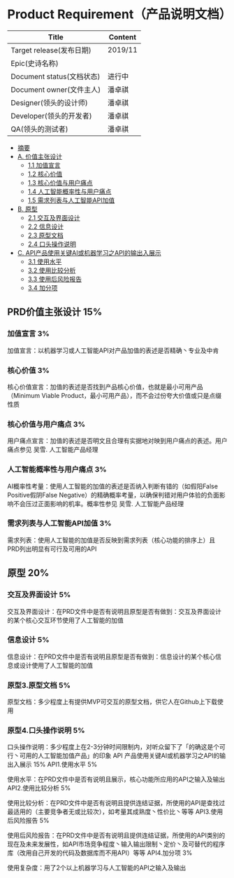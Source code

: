 # Product Requirement（产品说明文档）

| Title                     | Content |
| ------------------------- | ------- |
| Target release(发布日期)  | 2019/11 |
| Epic(史诗名称)            |         |
| Document status(文档状态) | 进行中  |
| Document owner(文件主人)  | 潘卓祺  |
| Designer(领头的设计师)    | 潘卓祺  |
| Developer(领头的开发者)   | 潘卓祺  |
| QA(领头的测试者)          | 潘卓祺  |




- [摘要](#摘要)
- [A. 价值主张设计](#价值主张设计)
    - [1.1 加值宣言](#加值宣言)
    - [1.2 核心价值](#核心价值)
    - [1.3 核心价值与用户痛点](#核心价值与用户痛点)
    - [1.4 人工智能概率性与用户痛点](#人工智能概率性与用户痛点)
    - [1.5 需求列表与人工智能API加值](#需求列表与人工智能API加值)
- [B. 原型](#原型)
    - [2.1 交互及界面设计](#交互及界面设计)
    - [2.2 信息设计](#信息设计)
    - [2.3 原型文档](#原型文档)
    - [2.4 口头操作说明](#口头操作说明)
- [C. API产品使用关键AI或机器学习之API的输出入展示](#API产品使用关键AI或机器学习之API的输出入展示)
    - [3.1 使用水平](#使用水平)
    - [3.2 使用比较分析](#使用比较分析)
    - [3.3 使用后风险报告](#使用后风险报告)
    - [3.4 加分项](#加分项)








## PRD价值主张设计 15%

### 加值宣言 3%
加值宣言：以机器学习或人工智能API对产品加值的表述是否精确丶专业及中肯

### 核心价值 3%
核心价值宣言：加值的表述是否找到产品核心价值，也就是最小可用产品（Minimum Viable Product，最小可用产品），而不会过份夸大价值或只是点缀性质

### 核心价值与用户痛点 3%
用户痛点宣言：加值的表述是否明文且合理有实据地对映到用户痛点的表述。用户痛点参见 吴雪. 人工智能产品经理

### 人工智能概率性与用户痛点 3%
AI概率性考量：使用人工智能的加值的表述是否纳入判断有错的（如假阳False Positive假阴False Negative）的精确概率考量，以确保判错对用户体验的负面影响不会压过正面影响的机率。概率性参见 吴雪. 人工智能产品经理

### 需求列表与人工智能API加值 3%
需求列表：使用人工智能的加值是否反映到需求列表（核心功能的排序上）且PRD列出明显有可行及可用的API



## 原型 20%
### 交互及界面设计 5%

交互及界面设计：在PRD文件中是否有说明且原型是否有做到：交互及界面设计的某个核心交互环节使用了人工智能的加值

### 信息设计 5%

信息设计：在PRD文件中是否有说明且原型是否有做到：信息设计的某个核心信息或设计使用了人工智能的加值
### 原型3.原型文档 5%

原型文档：多少程度上有提供MVP可交互的原型文档，供它人在Github上下载使用
### 原型4.口头操作说明 5%

口头操作说明：多少程度上在2-3分钟时间限制内，对听众留下了「的确这是个可行丶可用的人工智能加值产品」的印象
API 产品使用关键AI或机器学习之API的输出入展示 15%
API1.使用水平 5%

使用水平：在PRD文件中是否有说明且展示，核心功能所应用的API之输入及输出
API2.使用比较分析 5%

使用比较分析：在PRD文件中是否有说明且提供连结证据，所使用的API是查找过最适用的（主要竞争者无或比较次），如考量其成熟度丶性价比丶等等
API3.使用后风险报告 5%

使用后风险报告：在PRD文件中是否有说明且提供连结证据，所使用的API类别的现在及未来发展性，如API市场竞争程度丶输入输出限制丶定价丶及可替代的程序库（改用自己开发的代码及数据库而不用API）等等
API4.加分项 3%

使用复杂度：用了2个以上机器学习与人工智能的API之输入及输出